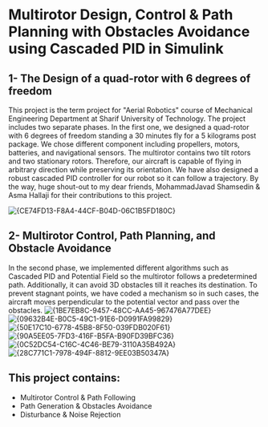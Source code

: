 # Multirotor Design, Control & Path Planning with Obstacles Avoidance using Cascaded PID in Simulink
## 1- The Design of a quad-rotor with 6 degrees of freedom
This project is the term project for "Aerial Robotics" course of Mechanical Engineering Department at Sharif University of Technology.
The project includes two separate phases. In the first one, we designed a quad-rotor with 6 degrees of freedom standing a 30 minutes fly
for a 5 kilograms post package. 
We chose different component including propellers, motors, batteries, and navigational sensors. The multirotor contains two tilt rotors and two stationary rotors.
Therefore, our aircraft is capable of flying in arbitrary direction while preserving its orientation. 
We have also designed a robust cascaded PID controller for our robot so it can follow a trajectory.
By the way, huge shout-out to my dear friends, MohammadJavad Shamsedin & Asma Hallaji for their contributions to this project.

![{CE74FD13-F8A4-44CF-B04D-06C1B5FD180C}](https://github.com/user-attachments/assets/8603ca5f-b62f-474a-9d93-55a3f20551e5)


## 2- Multirotor Control, Path Planning, and Obstacle Avoidance
In the second phase, we implemented different algorithms such as Cascaded PID and Potential Field so the multirotor
follows a predetermined path. Additionally, it can avoid 3D obstacles till it reaches its destination.
To prevent stagnant points, we have coded a mechanism so in such cases, the aircraft moves perpendicular
to the potential vector and pass over the obstacles.
![{1BE7EB8C-9457-48CC-AA45-967476A77DEE}](https://github.com/user-attachments/assets/b1152eb5-4637-4290-834d-d0cf77367893)
![{09632B4E-B0C5-49C1-91E6-D0991FA99829}](https://github.com/user-attachments/assets/46a492a9-dec0-4b3a-bcf3-020bdee50249)
![{50E17C10-6778-45B8-8F50-039FDB020F61}](https://github.com/user-attachments/assets/1c1b62fa-c0b6-401b-adbf-f4125848662e)
![{90A5EE05-7FD3-416F-B5FA-B90FD39BFC36}](https://github.com/user-attachments/assets/80e31755-982d-4a8e-b8a7-15e7d6e7897c)
![{0C52DC54-C16C-4C46-BE79-3110A35B492A}](https://github.com/user-attachments/assets/4cd07835-3c07-45e5-b96b-b46f699c1510)
![{28C771C1-7978-494F-8812-9EE03B50347A}](https://github.com/user-attachments/assets/5895a567-c2c5-41f1-9123-16b7c932e572)


## This project contains:
- Multirotor Control & Path Following
- Path Generation & Obstacles Avoidance
- Disturbance & Noise Rejection
